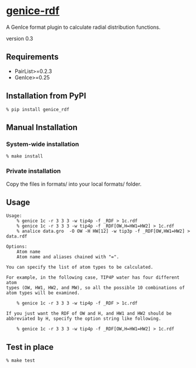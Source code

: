 # [genice-rdf](https://github.com/vitroid/genice-rdf/)

A GenIce format plugin to calculate radial distribution functions.

version 0.3

## Requirements

* PairList>=0.2.3
* GenIce>=0.25

## Installation from PyPI

    % pip install genice_rdf

## Manual Installation

### System-wide installation

    % make install

### Private installation

Copy the files in formats/ into your local formats/ folder.

## Usage

    
    Usage: 
        % genice 1c -r 3 3 3 -w tip4p -f _RDF > 1c.rdf
        % genice 1c -r 3 3 3 -w tip4p -f _RDF[OW,H=HW1=HW2] > 1c.rdf
        % analice data.gro  -O OW -H HW[12] -w tip3p -f _RDF[OW,HW1=HW2] > data.rdf
    
    Options:
        Atom name
        Atom name and aliases chained with "=".
    
    You can specify the list of atom types to be calculated.
    
    For example, in the following case, TIP4P water has four different atom
    types (OW, HW1, HW2, and MW), so all the possible 10 combinations of 
    atom types will be examined.
    
        % genice 1c -r 3 3 3 -w tip4p -f _RDF > 1c.rdf
    
    If you just want the RDF of OW and H, and HW1 and HW2 should be 
    abbreviated by H, specify the option string like following.
    
        % genice 1c -r 3 3 3 -w tip4p -f _RDF[OW,H=HW1=HW2] > 1c.rdf

## Test in place

    % make test
